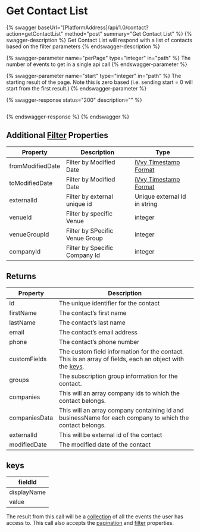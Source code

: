 # Get Contact List

{% swagger baseUrl="[PlatformAddress]/api/1.0/contact?action=getContactList" method="post" summary="Get Contact List" %}
{% swagger-description %}
Get Contact List will respond with a list of contacts based on the filter parameters
{% endswagger-description %}

{% swagger-parameter name="perPage" type="integer" in="path" %}
The number of events to get in a single api call
{% endswagger-parameter %}

{% swagger-parameter name="start" type="integer" in="path" %}
The starting result of the page. Note this is zero based (i.e. sending start = 0 will start from the first result.)
{% endswagger-parameter %}

{% swagger-response status="200" description="" %}
```
```
{% endswagger-response %}
{% endswagger %}

## Additional [Filter](../getting-started/interpreting-the-response/filtering.md) Properties

| Property         | Description                    | Type                                                                  |
| ---------------- | ------------------------------ | --------------------------------------------------------------------- |
| fromModifiedDate | Filter by Modified Date        | [iVvy Timestamp Format](../development-reference/timestamp-format.md) |
| toModifiedDate   | Filter by Modified Date        | [iVvy Timestamp Format](../development-reference/timestamp-format.md) |
| externalId       | Filter by external unique id   | Unique external Id in string                                          |
| venueId          | Filter by specific Venue       | integer                                                               |
| venueGroupId     | Filter by SPecific Venue Group | integer                                                               |
| companyId        | Filter by Specific Company Id  | integer                                                               |

## Returns

| Property      | Description                                                                                                                         |
| ------------- | ----------------------------------------------------------------------------------------------------------------------------------- |
| id            | The unique identifier for the contact                                                                                               |
| firstName     | The contact’s first name                                                                                                            |
| lastName      | The contact’s last name                                                                                                             |
| email         | The contact’s email address                                                                                                         |
| phone         | The contact’s phone number                                                                                                          |
| customFields  | The custom field information for the contact. This is an array of fields, each an object with the [keys](get-contact-list.md#keys). |
| groups        | The subscription group information for the contact.                                                                                 |
| companies     | This will an array company ids to which the contact belongs.                                                                        |
| companiesData | This will an array company containing id and businessName for each company to which the contact belongs.                            |
| externalId    | This will be external id of the contact                                                                                             |
| modifiedDate  | The modified date of the contact                                                                                                    |

## keys

| fieldId     |
| ----------- |
| displayName |
| value       |

The result from this call will be a [collection](../getting-started/interpreting-the-response/collections.md) of all the events the user has access to. This call also accepts the [pagination](../getting-started/interpreting-the-response/pagination.md) and [filter](../getting-started/interpreting-the-response/filtering.md) properties.
